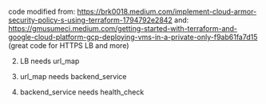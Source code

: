 

code modified from:
   https://brk0018.medium.com/implement-cloud-armor-security-policy-s-using-terraform-1794792e2842
and:
   https://gmusumeci.medium.com/getting-started-with-terraform-and-google-cloud-platform-gcp-deploying-vms-in-a-private-only-f9ab61fa7d15
   (great code for HTTPS LB and more)

2. LB needs url_map

3. url_map needs backend_service

4. backend_service needs health_check


